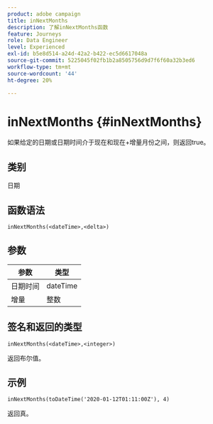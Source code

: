 ```yaml
---
product: adobe campaign
title: inNextMonths
description: 了解inNextMonths函数
feature: Journeys
role: Data Engineer
level: Experienced
exl-id: b5e8d514-a24d-42a2-b422-ec5d6617048a
source-git-commit: 5225045f02fb1b2a8505756d9d7f6f60a32b3ed6
workflow-type: tm+mt
source-wordcount: '44'
ht-degree: 20%

---
```


# inNextMonths {#inNextMonths}

如果给定的日期或日期时间介于现在和现在+增量月份之间，则返回true。

## 类别

日期

## 函数语法

`inNextMonths(<dateTime>,<delta>)`

## 参数

| 参数 | 类型 |
|-----------|------------------|
| 日期时间 | dateTime |
| 增量 | 整数 |

## 签名和返回的类型

`inNextMonths(<dateTime>,<integer>)`

返回布尔值。

## 示例

`inNextMonths(toDateTime('2020-01-12T01:11:00Z'), 4)`

返回真。
